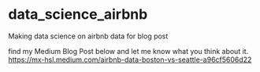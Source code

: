 # data_science_airbnb
Making data science on airbnb data for blog post

find my Medium Blog Post below and let me know what you think about it.
https://mx-hsl.medium.com/airbnb-data-boston-vs-seattle-a96cf5606d22
